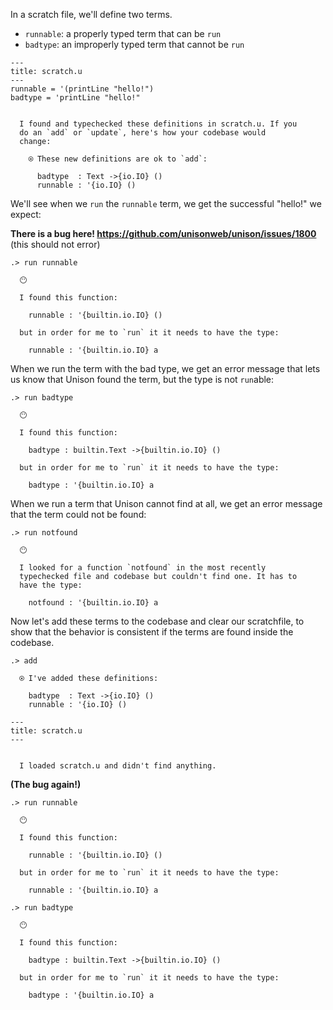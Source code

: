 In a scratch file, we'll define two terms.
- `runnable`: a properly typed term that can be `run`
- `badtype`: an improperly typed term that cannot be `run`

```unison
---
title: scratch.u
---
runnable = '(printLine "hello!")
badtype = 'printLine "hello!"

```


```ucm

  I found and typechecked these definitions in scratch.u. If you
  do an `add` or `update`, here's how your codebase would
  change:
  
    ⍟ These new definitions are ok to `add`:
    
      badtype  : Text ->{io.IO} ()
      runnable : '{io.IO} ()

```
We'll see when we `run` the `runnable` term, we get the successful "hello!" we expect:

**There is a bug here! https://github.com/unisonweb/unison/issues/1800**
(this should not error)

```ucm
.> run runnable

  😶
  
  I found this function:
  
    runnable : '{builtin.io.IO} ()
  
  but in order for me to `run` it it needs to have the type:
  
    runnable : '{builtin.io.IO} a

```
When we run the term with the bad type, we get an error message that lets us know that Unison found the term, but the type is not `run`able:

```ucm
.> run badtype

  😶
  
  I found this function:
  
    badtype : builtin.Text ->{builtin.io.IO} ()
  
  but in order for me to `run` it it needs to have the type:
  
    badtype : '{builtin.io.IO} a

```
When we run a term that Unison cannot find at all, we get an error message that the term could not be found:

```ucm
.> run notfound

  😶
  
  I looked for a function `notfound` in the most recently
  typechecked file and codebase but couldn't find one. It has to
  have the type:
  
    notfound : '{builtin.io.IO} a

```
Now let's add these terms to the codebase and clear our scratchfile, to show that the behavior is consistent if the terms are found inside the codebase.

```ucm
.> add

  ⍟ I've added these definitions:
  
    badtype  : Text ->{io.IO} ()
    runnable : '{io.IO} ()

```
```unison
---
title: scratch.u
---

```


```ucm

  I loaded scratch.u and didn't find anything.

```
**(The bug again!)**

```ucm
.> run runnable

  😶
  
  I found this function:
  
    runnable : '{builtin.io.IO} ()
  
  but in order for me to `run` it it needs to have the type:
  
    runnable : '{builtin.io.IO} a

```
```ucm
.> run badtype

  😶
  
  I found this function:
  
    badtype : builtin.Text ->{builtin.io.IO} ()
  
  but in order for me to `run` it it needs to have the type:
  
    badtype : '{builtin.io.IO} a

```
